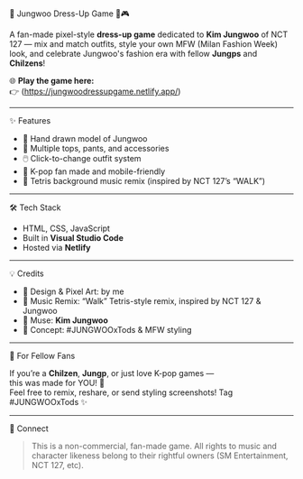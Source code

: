 🧡 Jungwoo Dress-Up Game 👗🎮

A fan-made pixel-style **dress-up game** dedicated to **Kim Jungwoo** of NCT 127 — mix and match outfits, style your own MFW (Milan Fashion Week) look, and celebrate Jungwoo's fashion era with fellow **Jungps** and **Chilzens**!

🌐 **Play the game here:**  
👉 (https://jungwoodressupgame.netlify.app/)

---

✨ Features

- 🧍 Hand drawn model of Jungwoo  
- 👕 Multiple tops, pants, and accessories  
- 🖱️ Click-to-change outfit system  
- 🧡 K-pop fan made and mobile-friendly  
- 🎵 Tetris background music remix (inspired by NCT 127’s “WALK”)  

---

🛠️ Tech Stack

- HTML, CSS, JavaScript  
- Built in **Visual Studio Code**  
- Hosted via **Netlify**

---

💡 Credits

- 🎨 Design & Pixel Art: by me  
- 🎵 Music Remix: “Walk” Tetris-style remix, inspired by NCT 127 & Jungwoo  
- 👑 Muse: **Kim Jungwoo**  
- 👜 Concept: #JUNGWOOxTods & MFW styling

---

📢 For Fellow Fans

If you’re a **Chilzen**, **Jungp**, or just love K-pop games —  
this was made for YOU! 🧡  
Feel free to remix, reshare, or send styling screenshots! Tag #JUNGWOOxTods ✨

---

🔗 Connect

> This is a non-commercial, fan-made game. All rights to music and character likeness belong to their rightful owners (SM Entertainment, NCT 127, etc).


